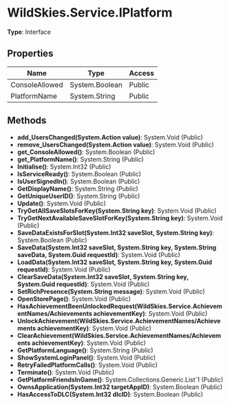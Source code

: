 ﻿# WildSkies.Service.IPlatform

**Type**: Interface

## Properties

| Name | Type | Access |
|------|------|--------|
| ConsoleAllowed | System.Boolean | Public |
| PlatformName | System.String | Public |

## Methods

- **add_UsersChanged(System.Action value)**: System.Void (Public)
- **remove_UsersChanged(System.Action value)**: System.Void (Public)
- **get_ConsoleAllowed()**: System.Boolean (Public)
- **get_PlatformName()**: System.String (Public)
- **Initialise()**: System.Int32 (Public)
- **IsServiceReady()**: System.Boolean (Public)
- **IsUserSignedIn()**: System.Boolean (Public)
- **GetDisplayName()**: System.String (Public)
- **GetUniqueUserID()**: System.String (Public)
- **Update()**: System.Void (Public)
- **TryGetAllSaveSlotsForKey(System.String key)**: System.Void (Public)
- **TryGetNextAvailableSaveSlotForKey(System.String key)**: System.Void (Public)
- **SaveDataExistsForSlot(System.Int32 saveSlot, System.String key)**: System.Boolean (Public)
- **SaveData(System.Int32 saveSlot, System.String key, System.String saveData, System.Guid requestId)**: System.Void (Public)
- **LoadData(System.Int32 saveSlot, System.String key, System.Guid requestId)**: System.Void (Public)
- **ClearSaveData(System.Int32 saveSlot, System.String key, System.Guid requestId)**: System.Void (Public)
- **SetRichPresence(System.String message)**: System.Void (Public)
- **OpenStorePage()**: System.Void (Public)
- **HasAchievementBeenUnlockedRequest(WildSkies.Service.AchievementNames/Achievements achievementKey)**: System.Void (Public)
- **UnlockAchievement(WildSkies.Service.AchievementNames/Achievements achievementKey)**: System.Void (Public)
- **ClearAchievement(WildSkies.Service.AchievementNames/Achievements achievementKey)**: System.Void (Public)
- **GetPlatformLanguage()**: System.String (Public)
- **ShowSystemLoginPanel()**: System.Void (Public)
- **RetryFailedPlatformCalls()**: System.Void (Public)
- **Terminate()**: System.Void (Public)
- **GetPlatformFriendsInGame()**: System.Collections.Generic.List`1<PlatformFriendData> (Public)
- **OwnsApplication(System.Int32 targetAppID)**: System.Boolean (Public)
- **HasAccessToDLC(System.Int32 dlcID)**: System.Boolean (Public)

